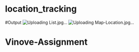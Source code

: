 # location_tracking
#Output
![Uploading List.jpg…]()
![Uploading Map-Location.jpg…]()





# Vinove-Assignment
